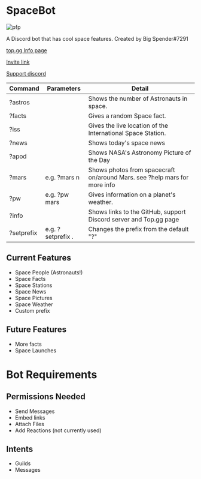 # SpaceBot

![pfp](https://raw.githubusercontent.com/quackersian/space-bot/main/pfp.png)

A Discord bot that has cool space features.
Created by Big Spender#7291

[top.gg Info page](https://top.gg/bot/849246857309323284/)

[Invite link](https://discord.com/api/oauth2/authorize?client_id=849246857309323284&permissions=51264&scope=bot)

[Support discord](https://discord.gg/9KeQnS94gS)

| Command | Parameters | Detail |
|-|-|-|
| ?astros | | Shows the number of Astronauts in space. |
| ?facts |  | Gives a random Space fact. |
| ?iss |  | Gives the live location of the International Space Station. |
| ?news | | Shows today's space news |
| ?apod | | Shows NASA's Astronomy Picture of the Day |
|?mars | <camera> e.g. ?mars n | Shows photos from spacecraft on/around Mars. see ?help mars for more info |
| ?pw | <planet> e.g. ?pw mars | Gives information on a planet's weather. |
| ?info | | Shows links to the GitHub, support Discord server and Top.gg page |
| ?setprefix | <prefix> e.g. ?setprefix . | Changes the prefix from the default "?" |


## Current Features
- Space People (Astronauts!)
- Space Facts
- Space Stations
- Space News
- Space Pictures
- Space Weather
- Custom prefix

## Future Features
- More facts
- Space Launches

# Bot Requirements
## Permissions Needed
* Send Messages
* Embed links
* Attach Files
* Add Reactions (not currently used)

## Intents
* Guilds
* Messages

